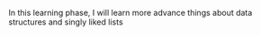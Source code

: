 In this learning phase, I will learn more advance things about data structures and singly liked lists
